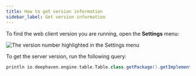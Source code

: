```yaml
---
title: How to get version information
sidebar_label: Get version information
---
```


To find the web client version you are running, open the **Settings** menu:

![The version number highlighted in the Settings menu](../assets/how-to/version_number.png)

To get the server version, run the following query:

```groovy
println io.deephaven.engine.table.Table.class.getPackage().getImplementationVersion()
```
